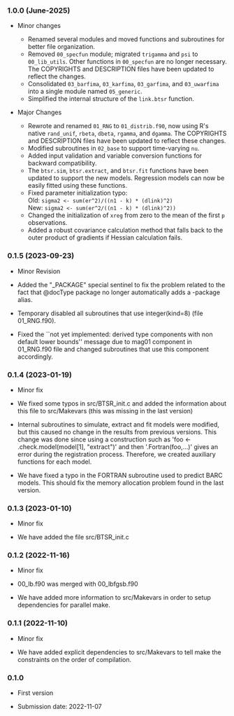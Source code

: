 ### 1.0.0 (June-2025)

* Minor changes
  - Renamed several modules and moved functions and subroutines for better file
    organization.
  - Removed `00_specfun` module; migrated `trigamma` and `psi` to `00_lib_utils`. 
    Other functions in `00_specfun` are no longer necessary. The COPYRIGHTS and 
    DESCRIPTION files have been updated to reflect the changes. 
  - Consolidated `03_barfima`, `03_karfima`, `03_garfima`, and `03_uwarfima` into 
    a single module named `05_generic`.
  - Simplified the internal structure of the `link.btsr` function.  

* Major Changes
  - Rewrote and renamed `01_RNG` to `01_distrib.f90`, now using R's native 
    `rand_unif`, `rbeta`, `dbeta`, `rgamma`, and `dgamma`. The COPYRIGHTS and 
    DESCRIPTION files have been updated to reflect these changes.
  - Modified subroutines in `02_base` to support time-varying `nu`.
  - Added input validation and variable conversion functions for backward 
    compatibility.
  - The `btsr.sim`, `btsr.extract`, and `btsr.fit` functions have been updated 
    to support the new models. Regression models can now be easily fitted using 
    these functions.
  - Fixed parameter initialization typo:  
    Old: `sigma2 <- sum(er^2)/((n1 - k) * (dlink)^2)`  
    New: `sigma2 <- sum(er^2/((n1 - k) * (dlink)^2))`
  - Changed the initialization of `xreg` from zero to the mean of the first 
    `p` observations.
  - Added a robust covariance calculation method that falls back to the outer 
    product of gradients if Hessian calculation fails.


### 0.1.5 (2023-09-23)

* Minor Revision

* Added the "_PACKAGE" special sentinel to fix the problem related to the fact 
  that @docType package no longer automatically adds a -package alias.

* Temporary disabled all subroutines that use integer(kind=8) (file 01_RNG.f90).

* Fixed the ``not yet implemented: derived type components with non default 
  lower bounds'' message due to mag01 component in 01_RNG.f90 file and changed 
  subroutines that use this component accordingly.


### 0.1.4 (2023-01-19)

* Minor fix

* We fixed some typos in src/BTSR_init.c and added the information 
  about this file to src/Makevars (this was missing in the last 
  version)
  
* Internal subroutines to simulate, extract and fit models were 
  modified, but this caused no change in the results from previous 
  versions. This change was done since using a construction such as
  'foo <- .check.model(model[1], "extract")' and then
  '.Fortran(foo,...)' gives an error during the registration process.
  Therefore, we created auxiliary functions for each model.
  
* We have fixed a typo in the FORTRAN subroutine used to predict BARC
  models. This should fix the memory allocation problem found in the 
  last version.

### 0.1.3 (2023-01-10)

* Minor fix

* We have added the file src/BTSR_init.c 


### 0.1.2 (2022-11-16)

* Minor fix

* 00_lb.f90 was merged with 00_lbfgsb.f90

* We have added more information to src/Makevars in order to 
  setup dependencies for parallel make.  

### 0.1.1 (2022-11-10)

* Minor fix

* We have added explicit dependencies to src/Makevars 
  to tell make the constraints on the order of compilation.  

### 0.1.0 

* First version

* Submission date:   2022-11-07

